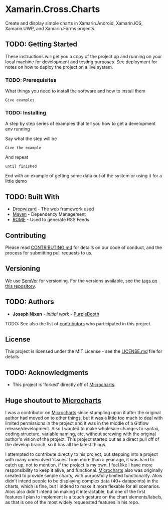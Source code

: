 # Xamarin.Cross.Charts

Create and display simple charts in Xamarin.Android, Xamarin.iOS, Xamarin.UWP, and Xamarin.Forms projects.

## TODO: Getting Started

These instructions will get you a copy of the project up and running on your local machine for development and testing purposes. See deployment for notes on how to deploy the project on a live system.

### TODO: Prerequisites

What things you need to install the software and how to install them

```
Give examples
```

### TODO: Installing

A step by step series of examples that tell you how to get a development env running

Say what the step will be

```
Give the example
```

And repeat

```
until finished
```

End with an example of getting some data out of the system or using it for a little demo

## TODO: Built With

* [Dropwizard](http://www.dropwizard.io/1.0.2/docs/) - The web framework used
* [Maven](https://maven.apache.org/) - Dependency Management
* [ROME](https://rometools.github.io/rome/) - Used to generate RSS Feeds

## Contributing

Please read [CONTRIBUTING.md](CONTRIBUTING.md) for details on our code of conduct, and the process for submitting pull requests to us.

## Versioning

We use [SemVer](http://semver.org/) for versioning. For the versions available, see the [tags on this repository](https://github.com/Nixon-Joseph/Xamarin.Cross.Charts/tags). 

## TODO: Authors

* **Joseph Nixon** - *Initial work* - [PurpleBooth](https://github.com/PurpleBooth)

TODO: See also the list of [contributors](https://github.com/your/project/contributors) who participated in this project.

## License

This project is licensed under the MIT License - see the [LICENSE.md](LICENSE.md) file for details

## TODO: Acknowledgments

* This project is 'forked' directly off of [Microcharts](https://github.com/dotnet-ad/Microcharts/).

## Huge shoutout to [Microcharts](https://github.com/dotnet-ad/Microcharts/)

I was a contributor on [Microcharts](https://github.com/dotnet-ad/Microcharts/) since stumpling upon it after the original author had moved on to other things, but it was a little too much to deal with limited permissions in the project and it was in the middle of a Gitflow release/development. Also I wanted to make wholesale changes to syntax, coding structure, variable naming, etc, without screwing with the original author's vision of the project. This project started out as a direct pull off of the develop branch, so it has all the latest things.

I attempted to contribute directly to his project, but stepping into a project with many unresolved 'issues' from more than a year ago, it was hard to catch up, not to mention, if the project is my own, I feel like I have more responsibility to keep it alive, and functional. [Microcharts](https://github.com/dotnet-ad/Microcharts/) also was originally created to provide simple charts, with purposfully limited functionality. Alois didn't intend people to be displaying complex data (40+ datapoints) in the charts, which is fine, but I indend to make it more flexable for all scenarios. Alois also didn't intend on making it interactable, but one of the first features I plan to implement is a touch gesture on the chart elements/labels, as that is one of the most widely requeested features in his repo.
